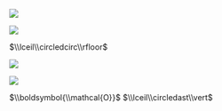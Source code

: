 ![](https://www.nta.go.jp/tmp/e446207c-583d-43d1-a0fe-580cbb74da88/images/1b975ea724284b7ae573e124e8108eda2fca433caca32baadfe7ee3caab02533.jpg)

![](https://www.nta.go.jp/tmp/e446207c-583d-43d1-a0fe-580cbb74da88/images/aa33a4fb54b4e0993b524061872f3771774d8b9289f1c3c3be34df7de247b5b4.jpg)

$\\lceil\\circledcirc\\rfloor$

![](https://www.nta.go.jp/tmp/e446207c-583d-43d1-a0fe-580cbb74da88/images/01910b222722d0d7ccf0dca65758236bc1aa6e118d156c8a1e9bc9ffee223b0e.jpg)

![](https://www.nta.go.jp/tmp/e446207c-583d-43d1-a0fe-580cbb74da88/images/97e0f1799062b3ae79e10cfbd82507e8b0ff6aa251df68327a370cc3dee29e3a.jpg)

$\\boldsymbol{\\mathcal{O}}$ $\\lceil\\circledast\\vert$